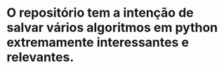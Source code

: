 # O repositório tem a intenção de salvar vários algoritmos em python extremamente interessantes e relevantes.
